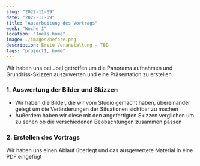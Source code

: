 ```yaml
---
slug: "2022-11-09"
date: "2022-11-09"
title: "Ausarbeitung des Vortrags"
week: "Woche 1"
location: "Joels home"
image: ./images/before.png
description: Erste Veranstaltung - TBD
tags: "project1, home"
---
```



Wir haben uns bei Joel getroffen um die Panorama aufnahmen und Grundriss-Skizzen auszuwerten und eine Präsentation zu erstellen.

### 1. Auswertung der Bilder und Skizzen
- Wir haben die Bilder, die wir vom Studio gemacht haben, übereinander gelegt um die Veränderungen der Situationen sichtbar zu machen
- Außerdem haben wir diese mit den angefertigten Skizzen verglichen um zu sehen ob die verschiedenen Beobachtungen zusammen passen

### 2. Erstellen des Vortrags
Wir haben uns einen Ablauf überlegt und das ausgewertete Material in eine PDF eingefügt
